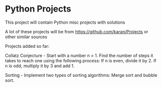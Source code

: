 # Python Projects
This project will contain Python misc projects with solutions

A lot of these projects will be from https://github.com/karan/Projects or other similar sources

Projects added so far:

Collatz Conjecture - Start with a number n > 1. Find the number of steps it takes to reach one using the following process: If n is even, divide it by 2. If n is odd, multiply it by 3 and add 1.

Sorting - Implement two types of sorting algorithms: Merge sort and bubble sort.
